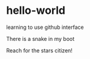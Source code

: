 # hello-world
learning to use github interface

There is a snake in my boot

Reach for the stars citizen!